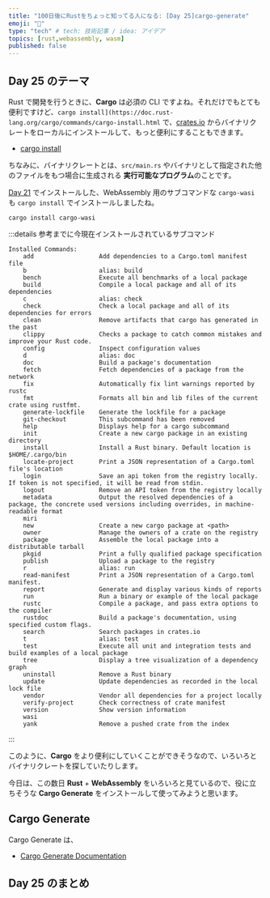 ```yaml
---
title: "100日後にRustをちょっと知ってる人になる: [Day 25]cargo-generate"
emoji: "🦀"
type: "tech" # tech: 技術記事 / idea: アイデア
topics: [rust,webassembly, wasm]
published: false
---
```


## Day 25 のテーマ

Rust で開発を行うときに、**Cargo** は必須の CLI ですよね。それだけでもとても便利ですけど、`cargo install](https://doc.rust-lang.org/cargo/commands/cargo-install.html` で、[crates.io](https://crates.io/) からバイナリクレートをローカルにインストールして、もっと便利にすることもできます。

- [cargo install](https://doc.rust-lang.org/cargo/commands/cargo-install.html)

ちなみに、バイナリクレートとは、`src/main.rs` やバイナリとして指定された他のファイルをもつ場合に生成される **実行可能なプログラム**のことです。

[Day 21](https://zenn.dev/shinyay/articles/hello-rust-day021) でインストールした、WebAssembly 用のサブコマンドな `cargo-wasi` も `cargo install` でインストールしましたね。

```shell
cargo install cargo-wasi
```

:::details 参考までに今現在インストールされているサブコマンド
```shell
Installed Commands:
    add                  Add dependencies to a Cargo.toml manifest file
    b                    alias: build
    bench                Execute all benchmarks of a local package
    build                Compile a local package and all of its dependencies
    c                    alias: check
    check                Check a local package and all of its dependencies for errors
    clean                Remove artifacts that cargo has generated in the past
    clippy               Checks a package to catch common mistakes and improve your Rust code.
    config               Inspect configuration values
    d                    alias: doc
    doc                  Build a package's documentation
    fetch                Fetch dependencies of a package from the network
    fix                  Automatically fix lint warnings reported by rustc
    fmt                  Formats all bin and lib files of the current crate using rustfmt.
    generate-lockfile    Generate the lockfile for a package
    git-checkout         This subcommand has been removed
    help                 Displays help for a cargo subcommand
    init                 Create a new cargo package in an existing directory
    install              Install a Rust binary. Default location is $HOME/.cargo/bin
    locate-project       Print a JSON representation of a Cargo.toml file's location
    login                Save an api token from the registry locally. If token is not specified, it will be read from stdin.
    logout               Remove an API token from the registry locally
    metadata             Output the resolved dependencies of a package, the concrete used versions including overrides, in machine-readable format
    miri
    new                  Create a new cargo package at <path>
    owner                Manage the owners of a crate on the registry
    package              Assemble the local package into a distributable tarball
    pkgid                Print a fully qualified package specification
    publish              Upload a package to the registry
    r                    alias: run
    read-manifest        Print a JSON representation of a Cargo.toml manifest.
    report               Generate and display various kinds of reports
    run                  Run a binary or example of the local package
    rustc                Compile a package, and pass extra options to the compiler
    rustdoc              Build a package's documentation, using specified custom flags.
    search               Search packages in crates.io
    t                    alias: test
    test                 Execute all unit and integration tests and build examples of a local package
    tree                 Display a tree visualization of a dependency graph
    uninstall            Remove a Rust binary
    update               Update dependencies as recorded in the local lock file
    vendor               Vendor all dependencies for a project locally
    verify-project       Check correctness of crate manifest
    version              Show version information
    wasi
    yank                 Remove a pushed crate from the index
```
:::

このように、**Cargo** をより便利にしていくことができそうなので、いろいろとバイナリクレートを探していたりします。

今日は、この数日 **Rust** + **WebAssembly** をいろいろと見ているので、役に立ちそうな **Cargo Generate** をインストールして使ってみようと思います。

## Cargo Generate

Cargo Generate は、

- [Cargo Generate Documentation](https://cargo-generate.github.io/cargo-generate/index.html)

## Day 25 のまとめ
